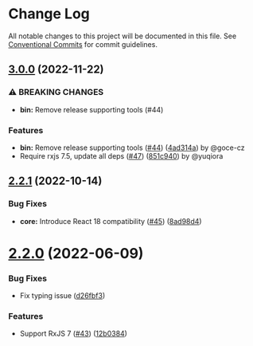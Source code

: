 # Change Log

All notable changes to this project will be documented in this file.
See [Conventional Commits](https://conventionalcommits.org) for commit guidelines.

## [3.0.0](https://github.com/salsita/spicy-hooks/compare/v2.2.1...v3.0.0) (2022-11-22)

### ⚠ BREAKING CHANGES

* **bin:** Remove release supporting tools (#44)

### Features

* **bin:** Remove release supporting tools ([#44](https://github.com/salsita/spicy-hooks/issues/44)) ([4ad314a](https://github.com/salsita/spicy-hooks/commit/4ad314a6f83981bfc79cedf7df608d4c939a0353)) by @goce-cz
* Require rxjs 7.5, update all deps ([#47](https://github.com/salsita/spicy-hooks/issues/47)) ([851c940](https://github.com/salsita/spicy-hooks/commit/851c94027351c3a79973b90cc3c556514d93f5b0)) by @yuqiora

## [2.2.1](https://github.com/salsita/spicy-hooks/compare/v2.2.0...v2.2.1) (2022-10-14)

### Bug Fixes

* **core:** Introduce React 18 compatibility ([#45](https://github.com/salsita/spicy-hooks/issues/45)) ([8ad98d4](https://github.com/salsita/spicy-hooks/commit/8ad98d4150a54096314bbfd810237efd22306be3))

# [2.2.0](https://github.com/salsita/spicy-hooks/compare/v2.1.2...v2.2.0) (2022-06-09)

### Bug Fixes

* Fix typing issue ([d26fbf3](https://github.com/salsita/spicy-hooks/commit/d26fbf3c094f84efcb3b34771dbcb2be277523b1))

### Features

* Support RxJS 7 ([#43](https://github.com/salsita/spicy-hooks/issues/43)) ([12b0384](https://github.com/salsita/spicy-hooks/commit/12b038415d35e34ce42d2f696cd79e05a06d6e9c))
